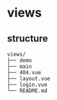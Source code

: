 # views

## structure

```
views/
├── demo
├── main
├── 404.vue
├── layout.vue
├── login.vue
└── README.md
```
